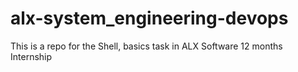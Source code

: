 # alx-system_engineering-devops
This is a repo for the Shell, basics task in ALX Software 12 months Internship
